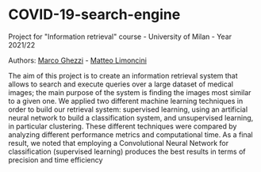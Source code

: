 # COVID-19-search-engine

Project for "Information retrieval" course - University of Milan - Year 2021/22 

Authors: [Marco Ghezzi](https://github.com/marcoghezzi1) - [Matteo Limoncini](https://github.com/matteolimoncini)

The aim of this project is to create an information retrieval system that allows to search and execute queries over a large dataset of medical
images; the main purpose of the system is finding the images most similar to a given one. 
We applied two different machine learning techniques in order to build our retrieval system: supervised learning, using an artificial neural network to build a classification system, and unsupervised learning, in particular clustering. These different techniques were compared by analyzing different performance metrics and computational time. 
As a final result, we noted that employing a Convolutional Neural Network for classification (supervised learning) produces the best results in terms of precision and time efficiency
